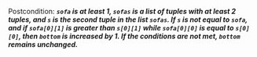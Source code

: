 Postcondition: ***`sofa` is at least 1, `sofas` is a list of tuples with at least 2 tuples, and `s` is the second tuple in the list `sofas`. If `s` is not equal to `sofa`, and if `sofa[0][1]` is greater than `s[0][1]` while `sofa[0][0]` is equal to `s[0][0]`, then `bottom` is increased by 1. If the conditions are not met, `bottom` remains unchanged.***